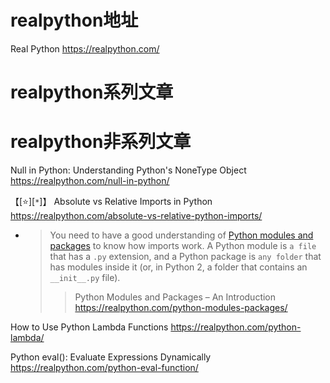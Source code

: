 
# realpython地址

Real Python https://realpython.com/

# realpython系列文章

# realpython非系列文章

Null in Python: Understanding Python's NoneType Object https://realpython.com/null-in-python/

【[:star:][`*`]】 Absolute vs Relative Imports in Python https://realpython.com/absolute-vs-relative-python-imports/
- > You need to have a good understanding of [Python modules and packages](https://realpython.com/python-modules-packages/) to know how imports work. A Python module is `a file` that has a `.py` extension, and a Python package is `any folder` that has modules inside it (or, in Python 2, a folder that contains an `__init__.py` file).
  >> Python Modules and Packages – An Introduction https://realpython.com/python-modules-packages/

How to Use Python Lambda Functions https://realpython.com/python-lambda/

Python eval(): Evaluate Expressions Dynamically https://realpython.com/python-eval-function/
